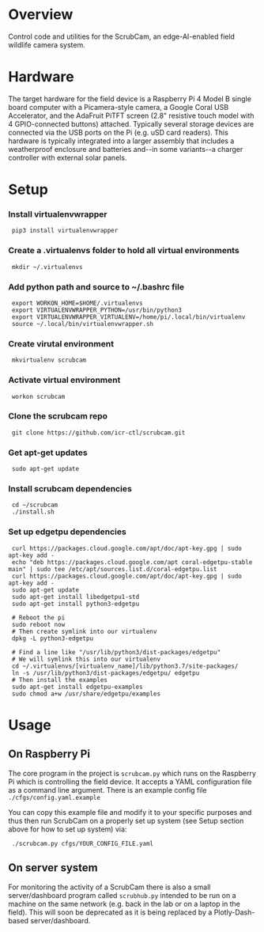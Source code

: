 # Overview

Control code and utilities for the ScrubCam, an edge-AI-enabled field
wildlife camera system.

# Hardware

The target hardware for the field device is a Raspberry Pi 4 Model B
single board computer with a Picamera-style camera, a Google Coral USB
Accelerator, and the AdaFruit PiTFT screen (2.8" resistive touch model
with 4 GPIO-connected buttons) attached. Typically several storage
devices are connected via the USB ports on the Pi (e.g. uSD card
readers). This hardware is typically integrated into a larger assembly
that includes a weatherproof enclosure and batteries and--in some
variants--a charger controller with external solar panels.

# Setup

### Install virtualenvwrapper

     pip3 install virtualenvwrapper

### Create a .virtualenvs folder to hold all virtual environments

     mkdir ~/.virtualenvs

### Add python path and source to ~/.bashrc file

     export WORKON_HOME=$HOME/.virtualenvs
     export VIRTUALENVWRAPPER_PYTHON=/usr/bin/python3
     export VIRTUALENVWRAPPER_VIRTUALENV=/home/pi/.local/bin/virtualenv
     source ~/.local/bin/virtualenvwrapper.sh

### Create virutal environment

     mkvirtualenv scrubcam

### Activate virtual environment

     workon scrubcam

### Clone the scrubcam repo

     git clone https://github.com/icr-ctl/scrubcam.git

### Get apt-get updates

     sudo apt-get update

### Install scrubcam dependencies

     cd ~/scrubcam
     ./install.sh

### Set up edgetpu dependencies
     curl https://packages.cloud.google.com/apt/doc/apt-key.gpg | sudo apt-key add -
     echo "deb https://packages.cloud.google.com/apt coral-edgetpu-stable main" | sudo tee /etc/apt/sources.list.d/coral-edgetpu.list
     curl https://packages.cloud.google.com/apt/doc/apt-key.gpg | sudo apt-key add -
     sudo apt-get update
     sudo apt-get install libedgetpu1-std
     sudo apt-get install python3-edgetpu

     # Reboot the pi
     sudo reboot now
     # Then create symlink into our virtualenv
     dpkg -L python3-edgetpu

     # Find a line like "/usr/lib/python3/dist-packages/edgetpu"
     # We will symlink this into our virtualenv
     cd ~/.virtualenvs/[virtualenv_name]/lib/python3.7/site-packages/
     ln -s /usr/lib/python3/dist-packages/edgetpu/ edgetpu
     # Then install the examples
     sudo apt-get install edgetpu-examples
     sudo chmod a+w /usr/share/edgetpu/examples

# Usage

## On Raspberry Pi 

The core program in the project is `scrubcam.py` which runs on the
Raspberry Pi which is controlling the field device. It accepts a YAML
configuration file as a command line argument. There is an example
config file `./cfgs/config.yaml.example`

You can copy this example file and modify it to your specific purposes
and thus then run ScrubCam on a properly set up system (see Setup
section above for how to set up system) via:

     ./scrubcam.py cfgs/YOUR_CONFIG_FILE.yaml

## On server system 

For monitoring the activity of a ScrubCam there is also a small
server/dashboard program called `scrubhub.py` intended to be run on a
machine on the same network (e.g. back in the lab or on a laptop in
the field). This will soon be deprecated as it is being replaced by a
Plotly-Dash-based server/dashboard.


